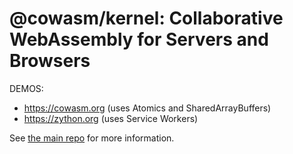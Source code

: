 # @cowasm/kernel: Collaborative WebAssembly for Servers and Browsers

DEMOS:

- https://cowasm.org  (uses Atomics and SharedArrayBuffers)
- https://zython.org (uses Service Workers)

See [the main repo](https://github.com/sagemathinc/cowasm/blob/main/README.md) for more information. 

